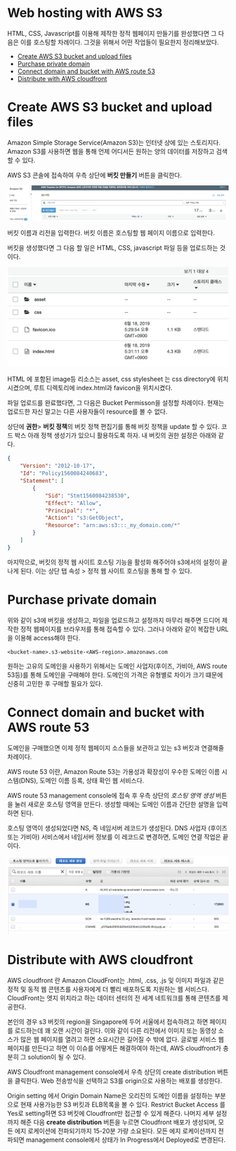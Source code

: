 # Web hosting with AWS S3

 HTML, CSS, Javascript를 이용해 제작한 정적 웹페이지 만들기를 완성했다면 그 다음은 이를 호스팅할 차례이다.
 그것을 위해서 어떤 작업들이 필요한지 정리해보았다.

 - [Create AWS S3 bucket and upload files](#create-aws-s3-bucket-and-upload-files)
 - [Purchase private domain](#purchase-private-domain) 
 - [Connect domain and bucket with AWS route 53](#connect-domain-and-bucket-with-aws-route-53)
 - [Distribute with AWS cloudfront](#distribute-with-aws-cloudfront)

# Create AWS S3 bucket and upload files

Amazon Simple Storage Service(Amazon S3)는 인터넷 상에 있는 스토리지다. 
Amazon S3를 사용하면 웹을 통해 언제 어디서든 원하는 양의 데이터를 저장하고 검색할 수 있다. 

AWS S3 콘솔에 접속하여 우측 상단에 **버킷 만들기** 버튼을 클릭한다.

![s3-console](../img/s3-console.png)

버킷 이름과 리전을 입력한다.
버킷 이름은 호스팅할 웹 페이지 이름으로 입력한다.

버킷을 생성했다면 그 다음 할 일은 HTML, CSS, javascript 파일 등을 업로드하는 것이다.

![flip-s3-bucket](../img/flip-s3-bucket.png)

HTML 에 포함된 image등 리소스는 asset, css stylesheet 는 css directory에 위치시켰으며, 루트 디렉토리에 index.html과 favicon을 위치시켰다.

파일 업로드를 완료했다면, 그 다음은 Bucket Permisson을 설정할 차례이다.
현재는 업로드한 자신 말고는 다른 사용자들이 resource를 볼 수 없다.

상단에 **권한**> **버킷 정책**의 버킷 정책 편집기를 통해 버킷 정책을 update 할 수 있다.
코드 박스 아래 정책 생성기가 있으니 활용하도록 하자.
내 버킷의 권한 설정은 아래와 같다.

``` json
{
    "Version": "2012-10-17",
    "Id": "Policy1560084240683",
    "Statement": [
        {
            "Sid": "Stmt1560084238530",
            "Effect": "Allow",
            "Principal": "*",
            "Action": "s3:GetObject",
            "Resource": "arn:aws:s3:::_my_domain.com/*"
        }
    ]
}
```

마지막으로, 버킷의 정적 웹 사이트 호스팅 기능을 활성화 해주어야 s3에서의 설정이 끝나게 된다.
이는 상단 탭 속성 > 정적 웹 사이트 호스팅을 통해 할 수 있다.

# Purchase private domain 

위와 같이 s3에 버킷을 생성하고, 파일을 업로드하고 설정까지 마무리 해주면 드디어 제작한 정적 웹페이지를 브라우저를 통해 접속할 수 있다.
그러나 아래와 같이 복잡한 URL을 이용해 access해야 한다.

```
<bucket-name>.s3-website-<AWS-region>.amazonaws.com
```
 
원하는 고유의 도메인을 사용하기 위해서는 도메인 사업자(후이즈, 가비아, AWS route 53등)를 통해 도메인을 구매해야 한다.
도메인의 가격은 유형별로 차이가 크기 떄문에 신중히 고민한 후 구매할 필요가 있다.

# Connect domain and bucket with AWS route 53
 
도메인을 구매했으면 이제 정적 웹페이지 소스들을 보관하고 있는 s3 버킷과 연결해줄 차례이다.

AWS route 53 이란, Amazon Route 53는 가용성과 확장성이 우수한 도메인 이름 시스템(DNS), 도메인 이름 등록, 상태 확인 웹 서비스다. 
	
AWS route 53 management console에 접속 후 우측 상단의 *호스팅 영역 생성* 버튼을 눌러 새로운 호스팅 영역을 만든다.
생성할 때에는 도메인 이름과 간단한 설명을 입력하면 된다.

호스팅 영역이 생성되었다면 NS, 즉 네임서버 레코드가 생성된다.
DNS 사업자 (후이즈 또는 가비아) 서비스에서 네임서버 정보를 이 레코드로 변경하면, 도메인 연결 작업은 끝이다.

![](../img/route53-hosting-region.png)

# Distribute with AWS cloudfront

AWS cloudfront 란 Amazon CloudFront는 .html, .css, .js 및 이미지 파일과 같은 정적 및 동적 웹 콘텐츠를 사용자에게 더 빨리 배포하도록 지원하는 웹 서비스다. 
CloudFront는 엣지 위치라고 하는 데이터 센터의 전 세계 네트워크를 통해 콘텐츠를 제공한다.

본인의 경우 s3 버킷의 region을 Singapore에 두어 서울에서 접속하려고 하면 페이지를 로드하는데 꽤 오랜 시간이 걸린다.
이와 같이 다른 리전에서 이미지 또는 동영상 소스가 많은 웹 페이지를 열려고 하면 소요시간은 길어질 수 밖에 없다.
글로벌 서비스 웹 페이지를 만든다고 하면 이 이슈를 어떻게든 해결하여야 하는데, AWS cloudfront가 충분히 그 solution이 될 수 있다.

AWS Cloudfront management console에서 우측 상단의 create distribution 버튼을 클릭한다.
Web 전송방식을 선택하고 S3를 origin으로 사용하는 배포를 생성한다. 

Origin setting 에서 Origin Domain Name은 오리진의 도메인 이름을 설정하는 부분으로 현재 사용가능한 S3 버킷과 ELB목록을 볼 수 있다.
Restrict Bucket Access 를 Yes로 setting하면 S3 버킷에 Cloudfront만 접근할 수 있게 해준다.
나머지 세부 설정까지 해준 다음 **create distribution** 버튼을 누르면 Cloudfront 배포가 생성되며, 모든 에지 로케이션에 전파되기까지 15-20분 가량 소요된다.
모든 에지 로케이션까지 전파되면 management console에서 상태가 In Progress에서 Deployed로 변경된다.

